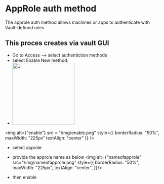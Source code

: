 # AppRole auth method

The approle auth method allows machines or apps to authenticate with Vault-defined roles

## This proces creates via vault GUI

- Go to Access --> select authentiction methods
- select Enable New method.
- <img src="a.jpg" alt="J" width="200"/>
<img alt={"enable"} src = "/img/enable.png" style={{ borderRadius: "50%", maxWidth: "225px" textAlign: "center" }} />
- select approle
- provide the approle name as below
<img alt={"nameofapprole" src="/img/nameofapprole.png" style={{ borderRadius: "50%", maxWidth: "225px", textAlign: "center", }}/>

- then enable

